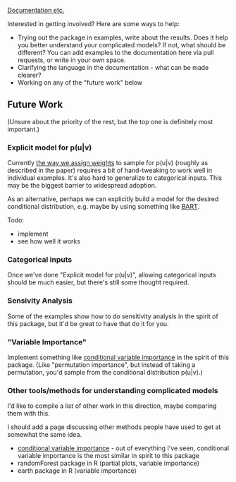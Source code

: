 [Documentation etc.](https://dchudz.github.io/predcomps/)

Interested in getting involved? Here are some ways to help:

- Trying out the package in examples, write about the results. Does it help you better understand your complicated models? If not, what should be different? You can add examples to the documentation here via pull requests, or write in your own space.
- Clarifying the language in the documentation - what can be made clearer?
- Working on any of the "future work" below


## Future Work

(Unsure about the priority of the rest, but the top one is definitely most important.)

### Explicit model for p(u|v)

Currently [the way we assign weights](http://0.0.0.0:4000/more-pairs-and-weights.html) to sample for p(u|v) (roughly as described in the paper) requires a bit of hand-tweaking to work well in individual examples. It's also hard to generalize to categorical inputs. This may be the biggest barrier to widespread adoption.

As an alternative, perhaps we can explicitly build a model for the desired conditional distribution, e.g. maybe by using something like [BART](https://github.com/kapelner/bartMachine).

Todo:

- implement
- see how well it works


### Categorical inputs

Once we've done "Explicit model for p(u|v)", allowing categorical inputs should be much easier, but there's still some thought required.

### Sensivity Analysis

Some of the examples show how to do sensitivity analysis in the spirit of this package, but it'd be great to have that do it for you.

### "Variable Importance"

Implement something like [conditional variable importance](http://www.biomedcentral.com/1471-2105/9/307) in the spirit of this package. (Like "permutation importance", but instead of taking a permutation, you'd sample from the conditional distribution p(u|v).)

### Other tools/methods for understanding complicated models

I'd like to compile a list of other work in this direction, maybe comparing them with this.

I should add a page discussing other methods people have used to get at somewhat the same idea.

- [conditional variable importance](http://www.biomedcentral.com/1471-2105/9/307) - out of everything I've seen, conditional variable importance is the most similar in spirit to this package 
- randomForest package in R (partial plots, variable importance)
- earth package in R (variable importance)


